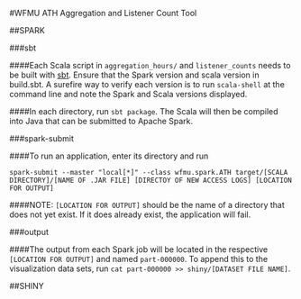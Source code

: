 #WFMU ATH Aggregation and Listener Count Tool

##SPARK

###sbt

####Each Scala script in `aggregation_hours/` and `listener_counts` needs to be built with [sbt](http://www.scala-sbt.org/). Ensure that the Spark version and scala version in build.sbt. A surefire way to verify each version is to run `scala-shell` at the command line and note the Spark and Scala versions displayed. 

####In each directory, run `sbt package`. The Scala will then be compiled into Java that can be submitted to Apache Spark.

###spark-submit

####To run an application, enter its directory and run 

`spark-submit --master "local[*]" --class wfmu.spark.ATH target/[SCALA DIRECTORY]/[NAME OF .JAR FILE] [DIRECTOY OF NEW ACCESS LOGS] [LOCATION FOR OUTPUT]`

####NOTE: `[LOCATION FOR OUTPUT]` should be the name of a directory that does not yet exist. If it does already exist, the application will fail.

###output

####The output from each Spark job will be located in the respective `[LOCATION FOR OUTPUT]` and named `part-000000`. To append this to the visualization data sets, run `cat part-000000 >> shiny/[DATASET FILE NAME]`.

##SHINY

